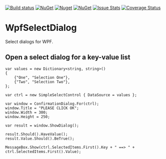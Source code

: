 [![Build status](https://ci.appveyor.com/api/projects/status/o3gkdu3e4tfbaivw?svg=true)](https://ci.appveyor.com/project/awesome-inc-build/wpfselectdialog)
[![NuGet](https://img.shields.io/nuget/v/WpfSelectDialog.svg?style=flat-square)](https://www.nuget.org/packages/WpfSelectDialog/) 
[![Nuget](https://img.shields.io/nuget/vpre/WpfSelectDialog.svg)](https://www.nuget.org/packages/WpfSelectDialog/)
[![NuGet](https://img.shields.io/nuget/dt/WpfSelectDialog.svg?style=flat-square)](https://www.nuget.org/packages/WpfSelectDialog/) 
[![Issue Stats](http://issuestats.com/github/awesome-inc/wpfselectdialog/badge/pr)](http://issuestats.com/github/awesome-inc/wpfselectdialog)
[![Coverage Status](https://coveralls.io/repos/awesome-inc/WpfSelectDialog/badge.svg?branch=develop&service=github)](https://coveralls.io/github/awesome-inc/WpfSelectDialog?branch=develop)

# WpfSelectDialog
Select dialogs for WPF.

## Open a select dialog for a key-value list

	var values = new Dictionary<string, string>()
	{
		{"One", "Selection One"},
		{"Two", "Selection Two"},
	};

	var ctrl = new SimpleSelectControl { DataSource = values };

	var window = ConfirmationDialog.For(ctrl);
	window.Title = "PLEASE CLICK OK";
	window.Width = 300;
	window.Height = 250;

	var result = window.ShowDialog();

	result.Should().HaveValue();
	result.Value.Should().BeTrue();

	MessageBox.Show(ctrl.SelectedItems.First().Key + " ==> " + ctrl.SelectedItems.First().Value);
